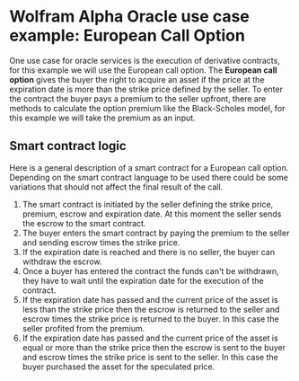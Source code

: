 # Wolfram Alpha Oracle use case example: European Call Option
One use case for oracle services is the execution of derivative contracts, for this example we will use the European call option.
The **European call option** gives the buyer the right to acquire an asset if the price at the expiration date is more than the strike price defined by the seller. To enter the contract the buyer pays a premium to the seller upfront, there are methods to calculate the option premium like the Black-Scholes model, for this example we will take the premium as an input.
## Smart contract logic
Here is a general description of a smart contract for a European call option. Depending on the smart contract language to be used there could be some variations that should not affect the final result of the call.
 1. The smart contract is initiated by the seller defining the strike price, premium, escrow and expiration date. At this moment the seller sends the escrow to the smart contract.
 2. The buyer enters the smart contract by paying the premium to the seller and sending escrow times the strike price.
 3. If the expiration date is reached and there is no seller, the buyer can  withdraw the escrow.
 4. Once a buyer has entered the contract the funds can't be withdrawn, they have to wait until the expiration date for the execution of the contract.
 5. If the expiration date has passed and the current price of the asset is less than the strike price then the escrow is returned to the seller and escrow times the strike price is returned to the buyer. In this case the seller profited from the premium.
 6. If the expiration date has passed and the current price of the asset is equal or more than the strike price then the escrow is sent to the buyer and escrow times the strike price is sent to the seller. In this case the buyer purchased the asset for the speculated price.
